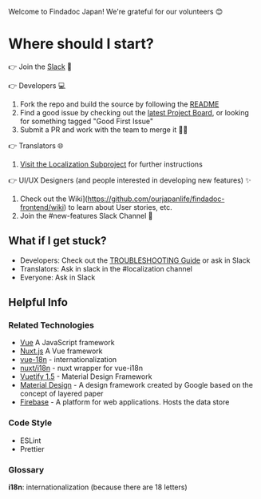 Welcome to Findadoc Japan! We're grateful for our volunteers 😊

# Where should I start?

👉️ Join the [Slack](https://join.slack.com/t/find-a-doc/shared_invite/zt-s4744a6o-MGaGHzLN5wB9aXeha3vdsQ) 💬

👉️ Developers 💻️

1. Fork the repo and build the source by following the [README](https://github.com/ourjapanlife/findadoc-frontend#readme)
2. Find a good issue by checking out the [latest Project Board](https://github.com/ourjapanlife/findadoc-frontend/projects/2), or looking for something tagged "Good First Issue"
3. Submit a PR and work with the team to merge it
   🙌🏻

👉️ Translators 🌐

1. [Visit the Localization Subproject](https://github.com/ourjapanlife/findadoc-localization) for further instructions

👉️ UI/UX Designers (and people interested in developing new features) ✨

1. Check out the Wiki](https://github.com/ourjapanlife/findadoc-frontend/wiki) to learn about User stories, etc.
2. Join the #new-features Slack Channel
   🎨

## What if I get stuck?

- Developers: Check out the [TROUBLESHOOTING Guide](https://github.com/ourjapanlife/findadoc-frontend/blob/main/TROUBLESHOOTING.md) or ask in Slack
- Translators: Ask in slack in the #localization channel
- Everyone: Ask in Slack

## Helpful Info

### Related Technologies

- [Vue](https://vuejs.org/) A JavaScript framework
- [Nuxt.js](https://nuxtjs.org/) A Vue framework
- [vue-18n](https://kazupon.github.io/vue-i18n/) - internationalization
- [nuxt/i18n](https://i18n.nuxtjs.org/) - nuxt wrapper for vue-i18n
- [Vuetify 1.5](https://v15.vuetifyjs.com/) - Material Design Framework
- [Material Design](https://material.io/design) - A design framework created by Google based on the concept of layered paper
- [Firebase](https://firebase.google.com/) - A platform for web applications. Hosts the data store

### Code Style

- ESLint
- Prettier

### Glossary

**i18n**: internationalization (because there are 18 letters)
